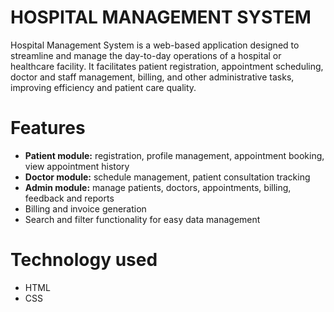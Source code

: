 # HOSPITAL MANAGEMENT SYSTEM

Hospital Management System is a web-based application designed to streamline and manage the day-to-day operations of a hospital or healthcare facility. It facilitates patient registration, appointment scheduling, doctor and staff management, billing, and other administrative tasks, improving efficiency and patient care quality.

# Features
- **Patient module:** registration, profile management, appointment booking, view appointment history
- **Doctor module:** schedule management, patient consultation tracking
- **Admin module:** manage patients, doctors, appointments, billing, feedback and reports
- Billing and invoice generation
- Search and filter functionality for easy data management

# Technology used
- HTML
- CSS
  
